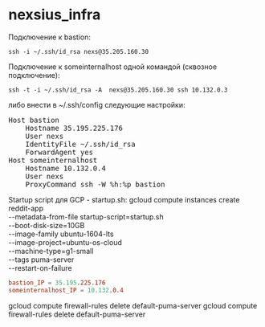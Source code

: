 # nexsius_infra

Подключение к bastion:
```console
ssh -i ~/.ssh/id_rsa nexs@35.205.160.30
```

Подключение к someinternalhost одной командой (сквозное подключение):
```console
ssh -t -i ~/.ssh/id_rsa -A  nexs@35.205.160.30 ssh 10.132.0.3
```
либо внести в ~/.ssh/config следующие настройки:

<pre>
Host bastion
    Hostname 35.195.225.176
    User nexs
    IdentityFile ~/.ssh/id_rsa
    ForwardAgent yes
Host someinternalhost
    Hostname 10.132.0.4
    User nexs
    ProxyCommand ssh -W %h:%p bastion
</pre>

Startup script для GCP - startup.sh:
gcloud compute instances create reddit-app\
 --metadata-from-file startup-script=startup.sh \
 --boot-disk-size=10GB \
 --image-family ubuntu-1604-lts \
 --image-project=ubuntu-os-cloud \
 --machine-type=g1-small \
 --tags puma-server \
 --restart-on-failure


```conf
bastion_IP = 35.195.225.176
someinternalhost_IP = 10.132.0.4
```


gcloud compute firewall-rules delete default-puma-server
gcloud compute firewall-rules delete default-puma-server
